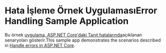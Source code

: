 # <a name="error-handling-sample-application"></a><span data-ttu-id="e99c2-101">Hata İşleme Örnek Uygulaması</span><span class="sxs-lookup"><span data-stu-id="e99c2-101">Error Handling Sample Application</span></span>

<span data-ttu-id="e99c2-102">Bu örnek [uygulama, ASP.NET Core'daki Tanıt hatalarında](https://docs.microsoft.com/aspnet/core/fundamentals/error-handling)açıklanan senaryoları gösterir.</span><span class="sxs-lookup"><span data-stu-id="e99c2-102">This sample app demonstrates the scenarios described in [Handle errors in ASP.NET Core](https://docs.microsoft.com/aspnet/core/fundamentals/error-handling).</span></span>
